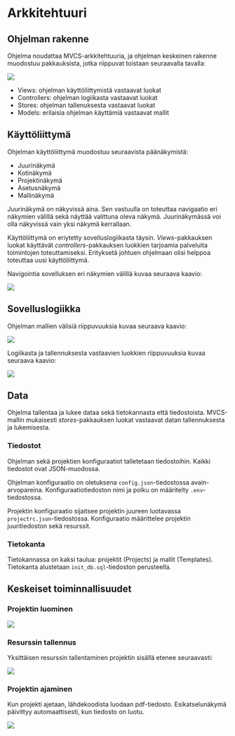 # Arkkitehtuuri

## Ohjelman rakenne

Ohjelma noudattaa MVCS-arkkitehtuuria, ja ohjelman keskeinen rakenne muodostuu pakkauksista, jotka riippuvat toistaan seuraavalla tavalla:

<img src="img/package.svg" />

* Views: ohjelman käyttöliittymistä vastaavat luokat
* Controllers: ohjelman logiikasta vastaavat luokat
* Stores: ohjelman tallenuksesta vastaavat luokat
* Models: erilaisia ohjelman käyttämiä vastaavat mallit

## Käyttöliittymä

Ohjelman käyttöliittymä muodostuu seuraavista päänäkymistä:

* Juurinäkymä
* Kotinäkymä
* Projektinäkymä
* Asetusnäkymä
* Mallinäkymä

Juurinäkymä on näkyvissä aina. Sen vastuulla on toteuttaa navigaatio eri näkymien välillä sekä näyttää valittuna oleva näkymä. Juurinäkymässä voi olla näkyvissä vain yksi näkymä kerrallaan.

Käyttöliittymä on eriytetty sovelluslogiikasta täysin. _Views_-pakkauksen luokat käyttävät _controllers_-pakkauksen luokkien tarjoamia palveluita toimintojen toteuttamiseksi. Erityksetä johtuen ohjelmaan olisi helppoa toteuttaa uusi käyttöliittymä.

Navigointia sovelluksen eri näkymien välillä kuvaa seuraava kaavio:

<img src="img/navigation.svg" />

## Sovelluslogiikka

Ohjelman mallien välisiä riippuvuuksia kuvaa seuraava kaavio:

<img src="img/model.svg" />

Logiikasta ja tallennuksesta vastaavien luokkien riippuvuuksia kuvaa seuraava kaavio:

<img src="img/class_dep.svg" />

## Data

Ohjelma tallentaa ja lukee dataa sekä tietokannasta että tiedostoista. MVCS-mallin mukaisesti _stores_-pakkauksen luokat vastaavat datan tallennuksesta ja lukemisesta.

### Tiedostot

Ohjelman sekä projektien konfiguraatiot talletetaan tiedostoihin. Kaikki tiedostot ovat JSON-muodossa.

Ohjelman konfiguraatio on oletuksena ```config.json```-tiedostossa avain-arvopareina. Konfiguraatiotiedoston nimi ja polku on määritelty ```.env```-tiedostossa.

Projektin konfiguraatio sijaitsee projektin juureen luotavassa ```projectrc.json```-tiedostossa. Konfiguraatio määrittelee projektin juuritiedoston sekä resurssit. 

### Tietokanta

Tietokannassa on kaksi taulua: projektit (Projects) ja mallit (Templates). Tietokanta alustetaan ```init_db.sql```-tiedoston perusteella.

## Keskeiset toiminnallisuudet

### Projektin luominen

<img src="img/create_project.svg" />

### Resurssin tallennus

Yksittäisen resurssin tallentaminen projektin sisällä etenee seuraavasti:

<img src="img/save_resource.svg" />

### Projektin ajaminen

Kun projekti ajetaan, lähdekoodista luodaan pdf-tiedosto. Esikatselunäkymä päivittyy automaattisesti, kun tiedosto on luotu.

<img src="img/build_project.svg" />